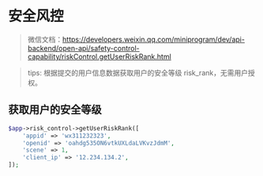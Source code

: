 # 安全风控

> 微信文档：https://developers.weixin.qq.com/miniprogram/dev/api-backend/open-api/safety-control-capability/riskControl.getUserRiskRank.html

> tips: 根据提交的用户信息数据获取用户的安全等级 risk_rank，无需用户授权。

## 获取用户的安全等级

```php
$app->risk_control->getUserRiskRank([
	'appid' => 'wx311232323',
	'openid' => 'oahdg535ON6vtkUXLdaLVKvzJdmM',
	'scene' => 1,
	'client_ip' => '12.234.134.2',
]);
```